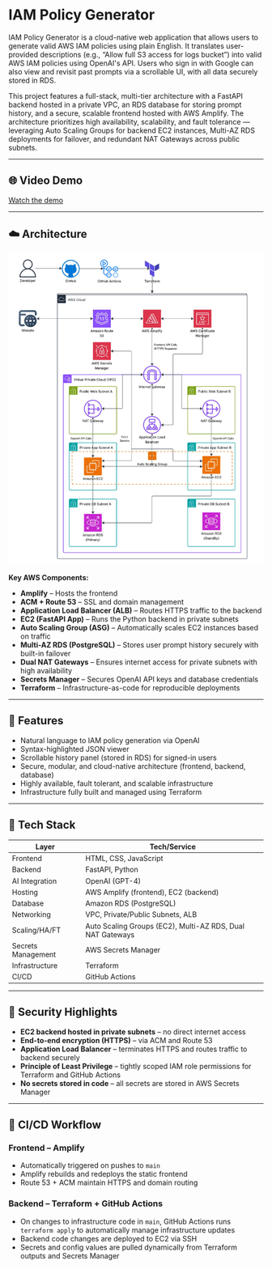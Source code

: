# IAM Policy Generator

IAM Policy Generator is a cloud-native web application that allows users to generate valid AWS IAM policies using plain English. It translates user-provided descriptions (e.g., “Allow full S3 access for logs bucket”) into valid AWS IAM policies using OpenAI's API. Users who sign in with Google can also view and revisit past prompts via a scrollable UI, with all data securely stored in RDS.

This project features a full-stack, multi-tier architecture with a FastAPI backend hosted in a private VPC, an RDS database for storing prompt history, and a secure, scalable frontend hosted with AWS Amplify. The architecture prioritizes high availability, scalability, and fault tolerance — leveraging Auto Scaling Groups for backend EC2 instances, Multi-AZ RDS deployments for failover, and redundant NAT Gateways across public subnets.

---

## 🌐 Video Demo

[Watch the demo](https://www.youtube.com/watch?v=gwHuP2tRXlc)

---

## ☁️ Architecture

![Image of architecture](IAM-Policy-Generator-AWS-Architecture.jpeg)

**Key AWS Components:**
- **Amplify** – Hosts the frontend
- **ACM + Route 53** – SSL and domain management
- **Application Load Balancer (ALB)** – Routes HTTPS traffic to the backend
- **EC2 (FastAPI App)** – Runs the Python backend in private subnets
- **Auto Scaling Group (ASG)** – Automatically scales EC2 instances based on traffic
- **Multi-AZ RDS (PostgreSQL)** – Stores user prompt history securely with built-in failover
- **Dual NAT Gateways** – Ensures internet access for private subnets with high availability
- **Secrets Manager** – Secures OpenAI API keys and database credentials
- **Terraform** – Infrastructure-as-code for reproducible deployments

---

## 🚀 Features

- Natural language to IAM policy generation via OpenAI
- Syntax-highlighted JSON viewer
- Scrollable history panel (stored in RDS) for signed-in users
- Secure, modular, and cloud-native architecture (frontend, backend, database)
- Highly available, fault tolerant, and scalable infrastructure
- Infrastructure fully built and managed using Terraform

---

## 🧰 Tech Stack

| Layer                | Tech/Service                                              |
|----------------------|-----------------------------------------------------------|
| Frontend             | HTML, CSS, JavaScript                                     |
| Backend              | FastAPI, Python                                           |
| AI Integration       | OpenAI (GPT-4)                                            |
| Hosting              | AWS Amplify (frontend), EC2 (backend)                     |
| Database             | Amazon RDS (PostgreSQL)                                   |
| Networking           | VPC, Private/Public Subnets, ALB                          |
| Scaling/HA/FT        | Auto Scaling Groups (EC2), Multi-AZ RDS, Dual NAT Gateways|
| Secrets Management   | AWS Secrets Manager                                       |
| Infrastructure       | Terraform                                                 |
| CI/CD                | GitHub Actions                                            |

---

## 🔐 Security Highlights

- **EC2 backend hosted in private subnets** – no direct internet access
- **End-to-end encryption (HTTPS)** – via ACM and Route 53
- **Application Load Balancer** – terminates HTTPS and routes traffic to backend securely
- **Principle of Least Privilege** – tightly scoped IAM role permissions for Terraform and GitHub Actions
- **No secrets stored in code** – all secrets are stored in AWS Secrets Manager

---

## 🔄 CI/CD Workflow

### Frontend – Amplify
- Automatically triggered on pushes to `main`
- Amplify rebuilds and redeploys the static frontend
- Route 53 + ACM maintain HTTPS and domain routing

### Backend – Terraform + GitHub Actions
- On changes to infrastructure code in `main`, GitHub Actions runs `terraform apply` to automatically manage infrastructure updates
- Backend code changes are deployed to EC2 via SSH
- Secrets and config values are pulled dynamically from Terraform outputs and Secrets Manager
